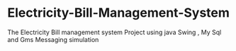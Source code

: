 # Electricity-Bill-Management-System
The Electricity Bill management system Project using java Swing , My Sql  and Gms Messaging simulation

